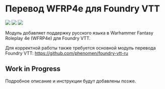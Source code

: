 # Перевод WFRP4e для Foundry VTT

![](https://img.shields.io/badge/версия_модуля-v1.0.17-blue)
![](https://img.shields.io/badge/требуется_FVTT-v11-orange)
![](https://img.shields.io/badge/поддерживается_FVTT-v12-green)

Модуль добавляет поддержку русского языка в Warhammer Fantasy Roleplay 4e (WFRP4e) для Foundry VTT.

Для корректной работы также требуется основной модуль перевода Foundry VTT: https://github.com/phenomen/foundry-vtt-ru

## Work in Progress

Подробное описание и инструкции будут добавлены позже.
